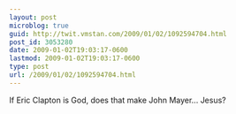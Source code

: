 ```yaml
---
layout: post
microblog: true
guid: http://twit.vmstan.com/2009/01/02/1092594704.html
post_id: 3053280
date: 2009-01-02T19:03:17-0600
lastmod: 2009-01-02T19:03:17-0600
type: post
url: /2009/01/02/1092594704.html
---
```

If Eric Clapton is God, does that make John Mayer... Jesus?
